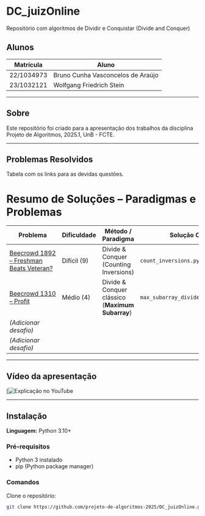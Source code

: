 # DC_juizOnline
Repositório com algoritmos de Dividir e Conquistar (Divide and Conquer)

## Alunos

| Matrícula  | Aluno                             |
| ---------- | --------------------------------- |
| 22/1034973 | Bruno Cunha Vasconcelos de Araújo |
| 23/1032121 | Wolfgang Friedrich Stein          |

---

## Sobre

Este repositório foi criado para a apresentação dos trabalhos da disciplina Projeto de Algoritmos, 2025.1, UnB - FCTE.

---

## Problemas Resolvidos

Tabela com os links para as devidas questões.

# Resumo de Soluções – Paradigmas e Problemas

| Problema                                                                                 | Dificuldade       | Método / Paradigma                        | Solução Código                         | Solução comentada                     |
|------------------------------------------------------------------------------------------|-------------------|-------------------------------------------|----------------------------------------|----------------------------------------|
| [Beecrowd 1892 – Freshman Beats Veteran?](https://judge.beecrowd.com.br/judge/pt/problems/view/1892) | Difícil (9) |  Divide & Conquer (Counting Inversions) | `count_inversions.py`                  | `count_inversions.md`                 |
| [Beecrowd 1310 – Profit](https://judge.beecrowd.com.br/judge/pt/problems/view/1310)      | Médio (4)         |  Divide & Conquer clássico (**Maximum Subarray**)                     | `max_subarray_divide_and_conquer.py`   | `max_subarray_divide_and_conquer.md`  |
| *(Adicionar desafio)*                                                                    |                   |                                           |                                        |                                        |
| *(Adicionar desafio)*                                                                    |                   |                                           |                                        |                                        |

---

## Vídeo da apresentação

[![Explicação no YouTube]()

---

## Instalação

**Linguagem:** Python 3.10+

### Pré-requisitos

- Python 3 instalado
- pip (Python package manager)

### Comandos

Clone o repositório:

```bash
git clone https://github.com/projeto-de-algoritmos-2025/DC_juizOnline.git
